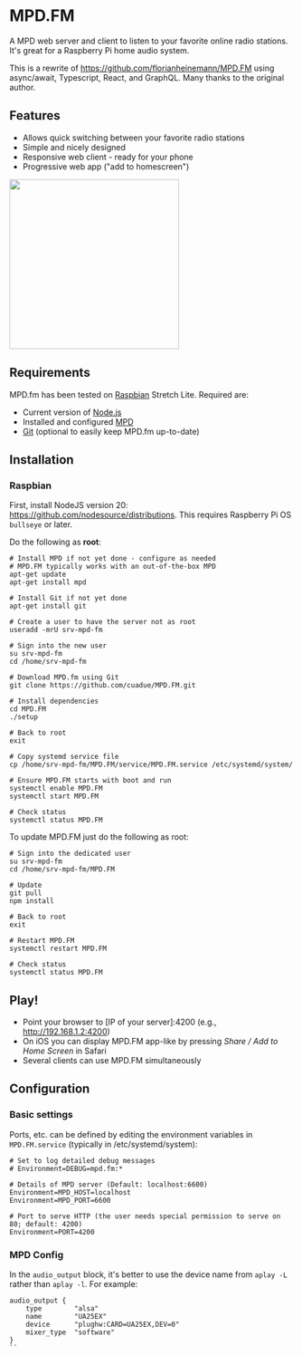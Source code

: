 # MPD.FM
A MPD web server and client to listen to your favorite online radio stations.
It's great for a Raspberry Pi home audio system.

This is a rewrite of <https://github.com/florianheinemann/MPD.FM> using
async/await, Typescript, React, and GraphQL. Many thanks to the original
author.

## Features
- Allows quick switching between your favorite radio stations
- Simple and nicely designed
- Responsive web client - ready for your phone
- Progressive web app ("add to homescreen")

<img src="https://raw.githubusercontent.com/florianheinemann/florianheinemann.github.io/master/MPD.FM.png" width=300>

## Requirements
MPD.fm has been tested on [Raspbian](https://www.raspberrypi.org/downloads/raspbian/) Stretch Lite. Required are:
- Current version of [Node.js](nodejs.org)
- Installed and configured [MPD](www.musicpd.org/)
- [Git](https://git-scm.com/) (optional to easily keep MPD.fm up-to-date)

## Installation
### Raspbian
First, install NodeJS version 20: <https://github.com/nodesource/distributions>. This requires
Raspberry Pi OS `bullseye` or later.

Do the following as **root**:
```
# Install MPD if not yet done - configure as needed
# MPD.FM typically works with an out-of-the-box MPD
apt-get update
apt-get install mpd

# Install Git if not yet done
apt-get install git

# Create a user to have the server not as root
useradd -mrU srv-mpd-fm

# Sign into the new user
su srv-mpd-fm
cd /home/srv-mpd-fm

# Download MPD.fm using Git
git clone https://github.com/cuadue/MPD.FM.git

# Install dependencies
cd MPD.FM
./setup

# Back to root
exit

# Copy systemd service file
cp /home/srv-mpd-fm/MPD.FM/service/MPD.FM.service /etc/systemd/system/

# Ensure MPD.FM starts with boot and run
systemctl enable MPD.FM
systemctl start MPD.FM

# Check status
systemctl status MPD.FM
```

To update MPD.FM just do the following as root:
```
# Sign into the dedicated user
su srv-mpd-fm
cd /home/srv-mpd-fm/MPD.FM

# Update
git pull
npm install

# Back to root
exit

# Restart MPD.FM
systemctl restart MPD.FM

# Check status
systemctl status MPD.FM
```

## Play!
- Point your browser to \[IP of your server\]:4200 (e.g., http://192.168.1.2:4200)
- On iOS you can display MPD.FM app-like by pressing *Share / Add to Home Screen* in Safari
- Several clients can use MPD.FM simultaneously

## Configuration
### Basic settings
Ports, etc. can be defined by editing the environment variables in `MPD.FM.service` (typically in /etc/systemd/system):
```
# Set to log detailed debug messages
# Environment=DEBUG=mpd.fm:*

# Details of MPD server (Default: localhost:6600)
Environment=MPD_HOST=localhost
Environment=MPD_PORT=6600

# Port to serve HTTP (the user needs special permission to serve on 80; default: 4200)
Environment=PORT=4200
```

### MPD Config
In the `audio_output` block, it's better to use the device name from `aplay -L`
rather than `aplay -l`.  For example:

```
audio_output {
	type 		"alsa"
	name		"UA25EX"
	device 		"plughw:CARD=UA25EX,DEV=0"
	mixer_type 	"software"
}
``
